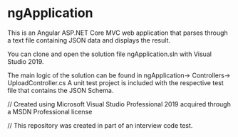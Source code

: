 # ngApplication



This is an Angular ASP.NET Core MVC web application that parses through a text file containing JSON data and displays the result.

You can clone and open the solution file ngApplication.sln with Visual Studio 2019.

The main logic of the solution can be found in ngApplication-> Controllers-> UploadController.cs
A unit test project is included with the respective test file that contains the JSON Schema.









// Created using Microsoft Visual Studio Professional 2019 acquired through a MSDN Professional license 

// This repository was created in part of an interview code test.
